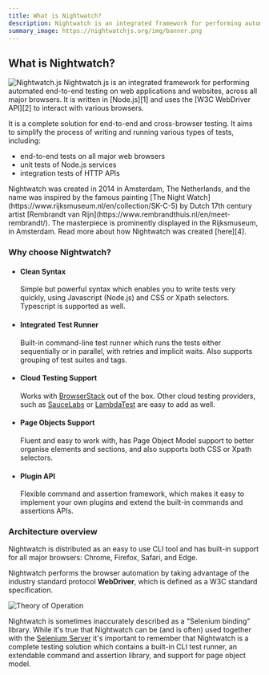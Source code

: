 ```yaml
---
title: What is Nightwatch?
description: Nightwatch is an integrated framework for performing automated end-to-end testing on web applications and websites, across all major browsers.
summary_image: https://nightwatchjs.org/img/banner.png
---
```


<div class="page-header"><h2>What is Nightwatch?</h2></div>

<p><img src="/images/nightwatch-circle.png" alt="Nightwatch.js" title="Nightwatch.js" id="whatis-logo" />
Nightwatch.js is an integrated framework for performing automated end-to-end testing on web applications and websites, across all major browsers. It is written in [Node.js][1] and uses the [W3C WebDriver API][2] to interact with various browsers.</p>

<p>It is a complete solution for end-to-end and cross-browser testing. It aims to simplify the process of writing and running various types of tests, including:</p>

<ul class="introduction">
    <li>end-to-end tests on all major web browsers</li>
    <li>unit tests of Node.js services</li>
    <li>integration tests of HTTP APIs</li>
</ul>

<p class="secondary-text">Nightwatch was created in 2014 in Amsterdam, The Netherlands, and the name was inspired by the famous painting [The Night Watch](https://www.rijksmuseum.nl/en/collection/SK-C-5) by Dutch 17th century artist [Rembrandt van Rijn](https://www.rembrandthuis.nl/en/meet-rembrandt/). The masterpiece is prominently displayed in the Rijksmuseum, in Amsterdam. Read more about how Nightwatch was created [here][4].</p>

### Why choose Nightwatch?

<ul>
  <li class="syntax">
    <h4>Clean Syntax</h4>
    <p>
      Simple but powerful syntax which enables you to write tests very quickly, using Javascript (Node.js) and CSS or Xpath selectors. Typescript is supported as well.
    </p>
  </li>

  <li class="syntax">
    <h4>Integrated Test Runner</h4>
    <p>
      Built-in command-line test runner which runs the tests either sequentially or in parallel, with retries and implicit waits. Also supports grouping of test suites and tags. 
    </p>
  </li>

  <li class="cloudtesting">
    <h4>Cloud Testing Support</h4>
    <p>
      Works with <a href="https://www.browserstack.com" target="_blank" rel="noreferrer">BrowserStack</a> out of the box. Other cloud testing providers, such as <a href="https://saucelabs.com/" rel="noreferrer" target="_blank">SauceLabs</a> or <a href="https://www.lambdatest.com/" rel="noreferrer" target="_blank">LambdaTest</a> are easy to add as well.
    </p>
  </li>

  <li class="selectors">
    <h4>Page Objects Support</h4>
    <p>
      Fluent and easy to work with, has Page Object Model support to better organise elements and sections, and also supports both CSS or Xpath selectors.
    </p>
  </li>

  <li class="plugins">
    <h4>Plugin API</h4>
    <p>
      Flexible command and assertion framework, which makes it easy to implement your own plugins and extend the built-in commands and assertions APIs.
    </p>
  </li>

</ul>

### Architecture overview

Nightwatch is distributed as an easy to use CLI tool and has built-in support for all major browsers: Chrome, Firefox, Safari, and Edge.  

Nightwatch performs the browser automation by taking advantage of the industry standard protocol **WebDriver**, which is defined as a W3C standard specification.

![Theory of Operation][image-1]

Nightwatch is sometimes inaccurately described as a "Selenium binding" library. While it's true that Nightwatch can be (and is often) used together with the [Selenium Server][18] it's important to remember that Nightwatch is a complete testing solution which contains a built-in CLI test runner, an extendable command and assertion library, and support for page object model.

[1]:	https://nodejs.org/
[2]:	https://www.w3.org/TR/webdriver/
[3]:	https://github.com/SeleniumHQ/selenium/wiki/JsonWireProtocol
[4]:	/about
[5]:	https://selenium.dev/
[6]:	https://www.w3.org/TR/webdriver
[7]:	https://www.w3.org/TR/webdriver
[8]:	https://sites.google.com/a/chromium.org/chromedriver/
[9]:	https://github.com/mozilla/geckodriver
[10]:	https://www.w3.org/TR/webdriver/
[11]:	https://github.com/SeleniumHQ/selenium/wiki/JsonWireProtocol
[12]:	/gettingstarted/installation/#webdriver-service
[13]:	https://selenium.dev/downloads/
[14]:	https://www.browserstack.com/
[15]:	https://saucelabs.com/
[16]:	https://crossbrowsertesting.com/
[17]: https://www.lambdatest.com/
[18]:	https://selenium.dev/downloads/
[19]:	https://selenium.dev/downloads/

[image-1]:	/img/operation.png
[image-2]:	/img/operation-cloud.png
